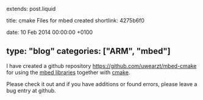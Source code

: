extends: post.liquid

title: cmake Files for mbed created
shortlink: 4275b6f0

date: 10 Feb 2014 00:00:00 +0100

type: "blog"
categories: ["ARM", "mbed"]
---

I have created a github repository <https://github.com/uwearzt/mbed-cmake> for using the [mbed libraries](http://www.mbed.org) together with [cmake](http://www.cmake.org).

Please check it out and if you have additions or found errors, please leave a bug entry at github.
